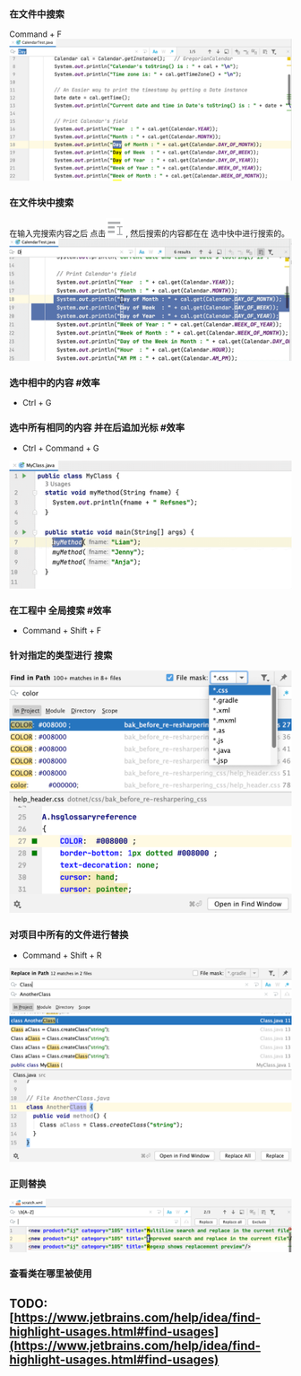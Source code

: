 ### 在文件中搜索

Command + F<br />![image.png](/images/search-replace-idea/5efa488341507af7bcc72753e0e6a0db.png)

### 在文件块中搜索

在输入完搜索内容之后 点击![](/images/search-replace-idea/2bbe1f50c195df393dda75e2a4a0680d.svg) , 然后搜索的内容都在在 选中快中进行搜索的。<br />![b797e406-4b22-474b-82a3-812d647ce4b0.gif](/images/search-replace-idea/8bd1ca2a36419cebaade423b9770d7a4.gif)

### 选中相中的内容 #效率

- Ctrl + G

### 选中所有相同的内容 并在后追加光标 #效率

- Ctrl + Command + G

![3025ca10-de93-49e6-8c56-49f2ec498ff6.gif](/images/search-replace-idea/c27edfe446b5aecbb2790b94afe6b569.gif)

### 在工程中 全局搜索 #效率

- Command + Shift + F

### 针对指定的类型进行 搜索

![image.png](/images/search-replace-idea/31bd1b84497a46a05039a1e47d757360.png)

### 对项目中所有的文件进行替换

- Command + Shift + R

![image.png](/images/search-replace-idea/4501254c44cf686199e65adf86d28a61.png)

### 正则替换

![image.png](/images/search-replace-idea/ccdb04d86e1ecd99a9d6dc56c67f21d9.png)

### 查看类在哪里被使用

## TODO: [https://www.jetbrains.com/help/idea/find-highlight-usages.html#find-usages](https://www.jetbrains.com/help/idea/find-highlight-usages.html#find-usages)
